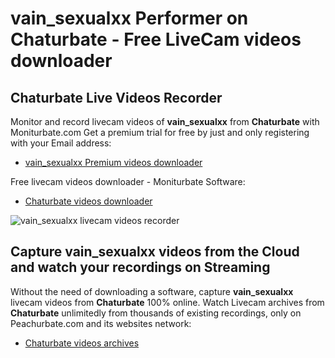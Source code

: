 # vain_sexualxx Performer on Chaturbate - Free LiveCam videos downloader

## Chaturbate Live Videos Recorder

Monitor and record livecam videos of **vain_sexualxx** from **Chaturbate** with Moniturbate.com
Get a premium trial for free by just and only registering with your Email address:
* [vain_sexualxx Premium videos downloader](https://moniturbate.com/request-demo-licence-key.html)

Free livecam videos downloader - Moniturbate Software:
* [Chaturbate videos downloader](https://moniturbate.com/moniturbate-download-software.html)

![vain_sexualxx livecam videos recorder](https://peachurnet.com/templates/moniturbate-software.png)


## Capture vain_sexualxx videos from the Cloud and watch your recordings on Streaming

Without the need of downloading a software, capture **vain_sexualxx** livecam videos from **Chaturbate** 100% online.
Watch Livecam archives from **Chaturbate** unlimitedly from thousands of existing recordings, only on Peachurbate.com and its websites network:
* [Chaturbate videos archives](https://peachurnet.com/)